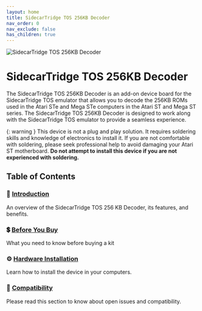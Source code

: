 ```yaml
---
layout: home
title: SidecarTridge TOS 256KB Decoder
nav_order: 0
nav_exclude: false
has_children: true
---
```



![SidecarTridge TOS 256KB Decoder](/sidecartridge-tos-256kb-decoder/assets/images/256KB-DECODER-BOXED-KIT.png)

# SidecarTridge TOS 256KB Decoder

The SidecarTridge TOS 256KB Decoder is an add-on device board for the SidecarTridge TOS emulator that allows you to decode the 256KB ROMs used in the Atari STe and Mega STe computers in the Atari ST and Mega ST series. The SidecarTridge TOS 256KB Decoder is designed to work along with the SidecarTridge TOS emulator to provide a seamless experience.

{: warning }
This device is not a plug and play solution. It requires soldering skills and knowledge of electronics to install it. If you are not comfortable with soldering, please seek professional help to avoid damaging your Atari ST motherboard. **Do not attempt to install this device if you are not experienced with soldering.**

## Table of Contents

<h3>📘 <a href="/sidecartridge-tos-256kb-decoder/introduction/">Introduction</a></h3>
<p>An overview of the SidecarTridge TOS 256 KB Decoder, its features, and benefits.</p>

<h3>💲 <a href="/sidecartridge-tos-256kb-decoder/before-buy/">Before You Buy</a></h3>
<p>What you need to know before buying a kit</p>

<h3>⚙️ <a href="/sidecartridge-tos-256kb-decoder/hardware-installation/">Hardware Installation</a></h3>
<p>Learn how to install the device in your computers.</p>

<h3>🤝 <a href="/sidecartridge-tos-256kb-decoder/compatibility/">Compatibility</a></h3>
<p>Please read this section to know about open issues and compatibility.</p>

